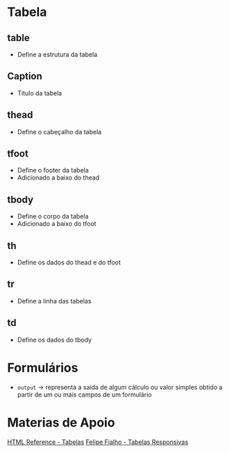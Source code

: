 # Tabela

## table

  - Define a estrutura da tabela

## Caption

  - Titulo da tabela

## thead

  - Define o cabeçalho da tabela

## tfoot

  - Define o footer da tabela
  - Adicionado a baixo do thead

## tbody

  - Define o corpo da tabela
  - Adicionado a baixo do tfoot

## th

  - Define os dados do thead e do tfoot

## tr

  - Define a linha das tabelas

## td

  - Define os dados do tbody

# Formulários


  - `output` -> representa a saída de algum cálculo ou valor simples obtido a partir de um ou mais campos de um formulário

# Materias de Apoio

[HTML Reference - Tabelas](https://htmlreference.io/tables/)
[Felipe Fialho - Tabelas Responsivas](https://www.felipefialho.com/blog/tutorial-tabela-responsiva/)